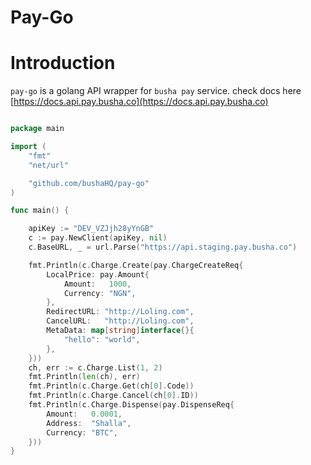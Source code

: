 # Pay-Go

# Introduction

`pay-go` is a golang API wrapper for `busha pay` service. check docs here [https://docs.api.pay.busha.co](https://docs.api.pay.busha.co)

```go

package main

import (
	"fmt"
	"net/url"

	"github.com/bushaHQ/pay-go"
)

func main() {

	apiKey := "DEV_VZJjh28yYnGB"
	c := pay.NewClient(apiKey, nil)
	c.BaseURL, _ = url.Parse("https://api.staging.pay.busha.co")

	fmt.Println(c.Charge.Create(pay.ChargeCreateReq{
		LocalPrice: pay.Amount{
			Amount:   1000,
			Currency: "NGN",
		},
		RedirectURL: "http://Loling.com",
		CancelURL:   "http://Loling.com",
		MetaData: map[string]interface{}{
			"hello": "world",
		},
	}))
	ch, err := c.Charge.List(1, 2)
	fmt.Println(len(ch), err)
	fmt.Println(c.Charge.Get(ch[0].Code))
	fmt.Println(c.Charge.Cancel(ch[0].ID))
	fmt.Println(c.Charge.Dispense(pay.DispenseReq{
		Amount:   0.0001,
		Address:  "Shalla",
		Currency: "BTC",
	}))
}

```